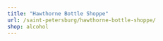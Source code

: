 ```yaml
---
title: "Hawthorne Bottle Shoppe"
url: /saint-petersburg/hawthorne-bottle-shoppe/
shop: alcohol
---
```

